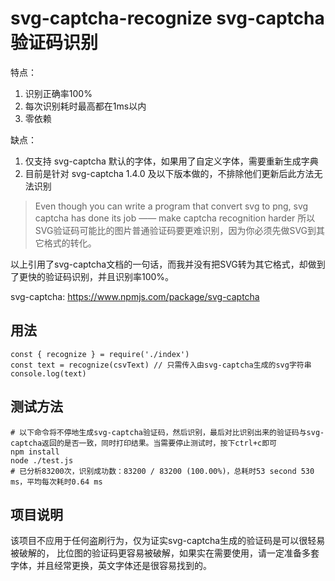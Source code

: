 # svg-captcha-recognize svg-captcha验证码识别

特点：
1. 识别正确率100%
2. 每次识别耗时最高都在1ms以内
3. 零依赖

缺点：
1. 仅支持 svg-captcha 默认的字体，如果用了自定义字体，需要重新生成字典
2. 目前是针对 svg-captcha 1.4.0 及以下版本做的，不排除他们更新后此方法无法识别

> Even though you can write a program that convert svg to png, svg captcha has done its job
  —— make captcha recognition harder 
> 所以SVG验证码可能比的图片普通验证码要更难识别，因为你必须先做SVG到其它格式的转化。

以上引用了svg-captcha文档的一句话，而我并没有把SVG转为其它格式，却做到了更快的验证码识别，并且识别率100%。

svg-captcha: https://www.npmjs.com/package/svg-captcha

## 用法

    const { recognize } = require('./index')
    const text = recognize(csvText) // 只需传入由svg-captcha生成的svg字符串
    console.log(text)

## 测试方法

    # 以下命令将不停地生成svg-captcha验证码，然后识别，最后对比识别出来的验证码与svg-captcha返回的是否一致，同时打印结果。当需要停止测试时，按下ctrl+c即可
    npm install
    node ./test.js
    # 已分析83200次，识别成功数：83200 / 83200 (100.00%)，总耗时53 second 530 ms，平均每次耗时0.64 ms

## 项目说明

该项目不应用于任何盗刷行为，仅为证实svg-captcha生成的验证码是可以很轻易被破解的，
比位图的验证码更容易被破解，如果实在需要使用，请一定准备多套字体，并且经常更换，英文字体还是很容易找到的。
